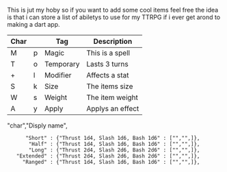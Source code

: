 This is jut my hoby so if you want to add some cool items feel free
  the idea is that i can store a list of abiletys to use for my TTRPG
  if i ever get arond to making a dart app.

|  Char ||   Tag   |    Description    |
|----|---|---------|-------------------|
|  M | p |  Magic  |  This is a spell  |    
|  T | o |Temporary|   Lasts 3 turns   |      
|  + | l | Modifier|   Affects a stat  |      
|  S | k |  Size   |   The items size  |
|  W | s |  Weight |  The item weight  |
|  A | y |  Apply  |  Applys an effect |

"char","Disply name",

          "Short" : {"Thrust 1d4, Slash 1d6, Bash 1d6" : ["","",]},
           "Half" : {"Thrust 1d4, Slash 1d6, Bash 1d6" : ["","",]},
           "Long" : {"Thrust 2d4, Slash 2d6, Bash 2d6" : ["","",]},
       "Extended" : {"Thrust 2d4, Slash 2d6, Bash 2d6" : ["","",]},
         "Ranged" : {"Thrust 1d4, Slash 1d6, Bash 1d6" : ["","",]},
